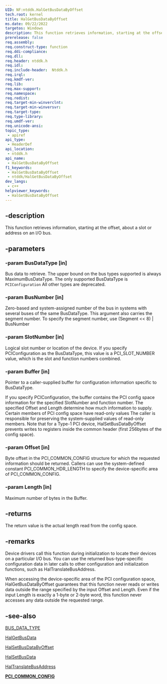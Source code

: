 ```yaml
---
UID: NF:ntddk.HalGetBusDataByOffset
tech.root: kernel
title: HalGetBusDataByOffset
ms.date: 09/22/2022
targetos: Windows
description: This function retrieves information, starting at the offset, about a slot or address on an I/O bus.
prerelease: false
req.assembly: 
req.construct-type: function
req.ddi-compliance: 
req.dll: 
req.header: ntddk.h
req.idl: 
req.include-header:  Ntddk.h
req.irql: 
req.kmdf-ver: 
req.lib: 
req.max-support: 
req.namespace: 
req.redist: 
req.target-min-winverclnt: 
req.target-min-winversvr: 
req.target-type: 
req.type-library: 
req.umdf-ver: 
req.unicode-ansi: 
topic_type:
 - apiref
api_type:
 - HeaderDef
api_location:
 - ntddk.h
api_name:
 - HalGetBusDataByOffset
f1_keywords:
 - HalGetBusDataByOffset
 - ntddk/HalGetBusDataByOffset
dev_langs:
 - c++
helpviewer_keywords:
 - HalGetBusDataByOffset
---
```


## -description

This function retrieves information, starting at the offset, about a slot or address on an I/O bus.

## -parameters

### -param BusDataType [in]

Bus data to retrieve. The upper bound on the bus types supported is always MaximumBusDataType. The only supported BusDataType is `PCIConfiguration` All other types are deprecated.

### -param BusNumber [in]

Zero-based and system-assigned number of the bus in systems with several buses of the same BusDataType. This argument also carries the segment number. To specify the segment number, use (Segment << 8) | BusNumber

### -param SlotNumber [in]

Logical slot number or location of the device. If you specify PCIConfiguration as the BusDataType, this value is a PCI_SLOT_NUMBER value, which is the slot and function numbers combined.

### -param Buffer [in]

Pointer to a caller-supplied buffer for configuration information specific to BusDataType.

If you specify PCIConfiguration, the buffer contains the PCI config space information for the specified SlotNumber and function number. The specified Offset and Length determine how much information to supply. Certain members of PCI config space have read-only values The caller is responsible for preserving the system-supplied values of read-only members. Note that for a Type-1 PCI device, HalSetBusDataByOffset prevents writes to registers inside the common header (first 256bytes of the config space).

### -param Offset [in]

Byte offset in the PCI_COMMON_CONFIG structure for which the requested information should be returned. Callers can use the system-defined constant PCI_COMMON_HDR_LENGTH to specify the device-specific area of PCI_COMMON_CONFIG.

### -param Length [in]

Maximum number of bytes in the Buffer.

## -returns

The return value is the actual length read from the config space.

## -remarks

Device drivers call this function during initialization to locate their devices on a particular I/O bus. You can use the returned bus-type-specific configuration data in later calls to other configuration and initialization functions, such as HalTranslateBusAddress.

When accessing the device-specific area of the PCI configuration space, HalGetBusDataByOffset guarantees that this function never reads or writes data outside the range specified by the input Offset and Length. Even if the input Length is exactly a 1-byte or 2-byte word, this function never accesses any data outside the requested range.

## -see-also

[BUS_DATA_TYPE](/windows-hardware/drivers/ddi/ntddk/ne-ntddk-_bus_data_type)

[HalGetBusData](/previous-versions/windows/embedded/ms899356(v=msdn.10))

[HalSetBusDataByOffset](./nf-ntddk-halsetbusdatabyoffset.md)

[HalSetBusData](/previous-versions/windows/embedded/ms899359(v=msdn.10))

[HalTranslateBusAddress](/previous-versions/windows/embedded/ms899361(v=msdn.10))

[**PCI_COMMON_CONFIG**](/windows-hardware/drivers/ddi/wdm/ns-wdm-_pci_common_config)
